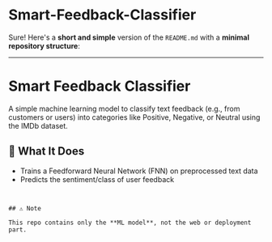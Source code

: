 # Smart-Feedback-Classifier
Sure! Here's a **short and simple** version of the `README.md` with a **minimal repository structure**:

---

# Smart Feedback Classifier

A simple machine learning model to classify text feedback (e.g., from customers or users) into categories like Positive, Negative, or Neutral using the IMDb dataset.

## 🧠 What It Does

* Trains a Feedforward Neural Network (FNN) on preprocessed text data
* Predicts the sentiment/class of user feedback

```


## ⚠️ Note

This repo contains only the **ML model**, not the web or deployment part.

